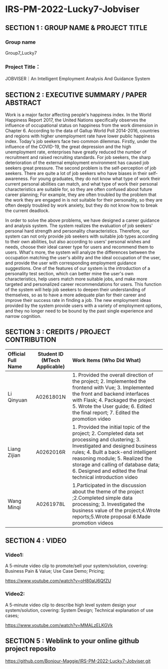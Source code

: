 # IRS-PM-2022-Lucky7-Jobviser
## SECTION 1 : GROUP NAME & PROJECT TITLE
### Group name
Group7_Lucky7
### Project Title：
JOBVISER｜An Intelligent Employment Analysis And Guidance System 


## SECTION 2 : EXECUTIVE SUMMARY / PAPER ABSTRACT
Work is a major factor affecting people's happiness index. In the World Happiness Report 2017, the United Nations specifically observes the influence of occupational status on happiness from the work dimension in Chapter 6. According to the data of Gallup World Poll 2014-2016, countries and regions with higher unemployment rate have lower public happiness index. Today's job seekers face two common dilemmas. Firstly, under the influence of the COVID-19, the great depression and the high unemployment rate, enterprises have greatly reduced the number of recruitment and raised recruiting standards. For job seekers, the sharp deterioration of the external employment environment has caused job seekers great pressure. The second problem is the self-perception of job seekers. There are quite a lot of job seekers who have biases in their self-awareness. For young graduates, they do not know what type of work their current personal abilities can match, and what type of work their personal characteristics are suitable for, so they are often confused about future career planning; For example, they are often troubled by the problem that the work they are engaged in is not suitable for their personality, so they are often deeply troubled by work anxiety, but they do not know how to break the current deadlock.


In order to solve the above problems, we have designed a career guidance and analysis system. The system realizes the evaluation of job seekers' personal hard strength and personality characteristics. Therefore, our system can not only provide job seekers with suitable job types according to their own abilities, but also according to users' personal wishes and needs, choose their ideal career type for users and recommend them to users. What's more, the system will analyze the differences between the occupation matching the user's ability and the ideal occupation of the user, and provide the user with corresponding employment guidance suggestions. One of the features of our system is the introduction of a personality test section, which can better mine the user's own characteristics, help users match more suitable jobs, and make more targeted and personalized career recommendations for users. This function of the system will help job seekers to deepen their understanding of themselves, so as to have a more adequate plan for their career and improve their success rate in finding a job. The new employment ideas provided by the system provide users with a variety of employment options, and they no longer need to be bound by the past  single experience and narrow cognition.




## SECTION 3 : CREDITS / PROJECT CONTRIBUTION

| Official Full Name  | Student ID (MTech Applicable) | Work Items (Who Did What) | 
| :------------ |:---------------:| :-----|
| Li Qinyuan | A0261801N | 1. Provided the overall direction of the project; 2. Implemented the frontend with Vue; 3. Implemented the front and backend interfaces with Flask; 4. Packaged the project 5. Wrote the User guide; 6. Edited the final report; 7. Edited the promotion video|
| Liang Zijian  | A0262016R | 1. Provided the initial topic of the project; 2. Completed data set processing and clustering; 3. Investigated and designed business rules; 4. Built a back-end intelligent reasoning module; 5. Realized the storage and calling of database data; 6. Designed and edited the final technical introduction video |
| Wang Minqi  | A0261978L | 1.Participated in the discussion about the theme of the project ;2.Completed simple data processing; 3. Investigated the business value of the project;4.Wrote reports;5.Wrote proposal 6.Made promotion videos |


## SECTION 4 : VIDEO 
### Video1: 
A 5-minute video clip to promote/sell your system/solution, covering: Business Pain & Value; Use Case Demo; Pricing;

https://www.youtube.com/watch?v=oH80aU6QfZU
### Video2:
A 5-minute video clip to describe high level system design your system/solution, covering: System Design; Technical explanation of use cases;

https://www.youtube.com/watch?v=MMALzELKGVk



## SECTION 5 : Weblink to your online github project reposito
https://github.com/Bonjour-Maggie/IRS-PM-2022-Lucky7-Jobviser.git

